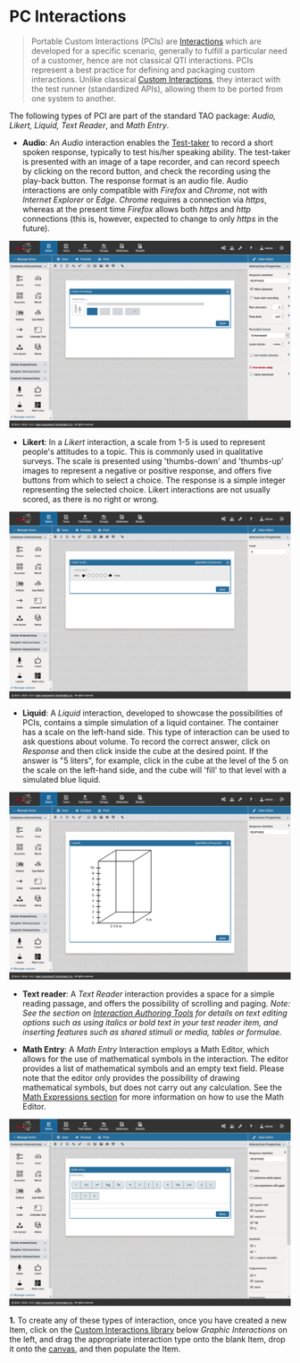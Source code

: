 <!--
tags: []

-->

# PC Interactions


>Portable Custom Interactions (PCIs) are [Interactions](../appendix/glossary.md#interaction) which are developed for a specific scenario, generally to fulfill a particular need of a customer, hence are not classical QTI interactions. PCIs represent a best practice for defining and packaging custom interactions. Unlike classical [Custom Interactions](../appendix/glossary.md#custom-interaction), they interact with the test runner (standardized APIs), allowing them to be ported from one system to another.

The following types of PCI are part of the standard TAO package: *Audio, Likert, Liquid, Text Reader*, and *Math Entry*.
 

- **Audio**: An *Audio* interaction enables the [Test-taker](../appendix/glossary.md#test-taker) to record a short spoken response, typically to test his/her speaking ability. The test-taker is presented with an image of a tape recorder, and can record speech by clicking on the record button, and check the recording using the play-back button. The response format is an audio file. Audio interactions are only compatible with *Firefox* and *Chrome*, not with *Internet Explorer* or *Edge*. *Chrome* requires a connection via *https*, whereas at the present time *Firefox* allows both *https* and *http* connections (this is, however, expected to change to only *https* in the future).

![PCI: Audio Interaction](../resources/backend/items/authoring-107.png)


- **Likert**: In a *Likert* interaction, a scale from 1-5 is used to represent people's attitudes to a topic. This is commonly used in qualitative surveys. The scale is presented using 'thumbs-down' and 'thumbs-up' images to represent a negative or positive response, and offers five buttons from which to select a choice. The response is a simple integer representing the selected choice. Likert interactions are not usually scored, as there is no right or wrong.


![Likert-Interaction](../resources/backend/items/authoring-109.png)

- **Liquid**: A *Liquid* interaction, developed to showcase the possibilities of PCIs, contains a simple simulation of a liquid container. The container has a scale on the left-hand side. This type of interaction can be used to ask questions about volume. To record the correct answer, click on *Response* and then click inside the cube at the desired point. If the answer is "5 liters", for example, click in the cube at the level of the 5 on the scale on the left-hand side, and the cube will 'fill' to that level with a simulated blue liquid.



![Liquid-Interaction](../resources/backend/items/authoring-111.png)

- **Text reader**: A *Text Reader* interaction provides a space for a simple reading passage, and offers the possibility of scrolling and paging. *Note: See the section on [Interaction Authoring Tools](../interactions/interaction-authoring-tools.md) for details on text editing options such as using italics or bold text in your test reader item, and inserting features such as shared stimuli or media, tables or formulae.*



<!-- Missing Screenshot: Text Reader Interaction -->

- **Math Entry**: A *Math Entry* Interaction employs a Math Editor, which allows for the use of mathematical symbols in the interaction. The editor provides a list of mathematical symbols and an empty text field. Please note that the editor only provides the possibility of drawing mathematical symbols, but does not carry out any calculation. See the [Math Expressions section](../items/math-expressions.md) for more information on how to use the Math Editor.



![Math-Entry-Interaction](../resources/backend/items/authoring-113.png)

**1.** To create any of these types of interaction, once you have created a new Item, click on the [Custom Interactions library](../appendix/glossary.md#custom-interactions-library) below *Graphic Interactions* on the left, and drag the appropriate interaction type onto the blank Item, drop it onto the [canvas](../appendix/glossary.md#canvas), and then populate the Item.
